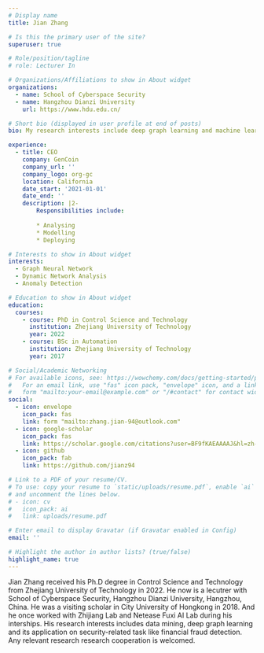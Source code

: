 ```yaml
---
# Display name
title: Jian Zhang

# Is this the primary user of the site?
superuser: true

# Role/position/tagline
# role: Lecturer In

# Organizations/Affiliations to show in About widget
organizations:
  - name: School of Cyberspace Security
  - name: Hangzhou Dianzi University
    url: https://www.hdu.edu.cn/

# Short bio (displayed in user profile at end of posts)
bio: My research interests include deep graph learning and machine learning security. 

experience: 
  - title: CEO
    company: GenCoin
    company_url: ''
    company_logo: org-gc
    location: California
    date_start: '2021-01-01'
    date_end: ''
    description: |2-
        Responsibilities include:
        
        * Analysing
        * Modelling
        * Deploying

# Interests to show in About widget
interests:
  - Graph Neural Network
  - Dynamic Network Analysis
  - Anomaly Detection

# Education to show in About widget
education:
  courses:
    - course: PhD in Control Science and Technology
      institution: Zhejiang University of Technology
      year: 2022
    - course: BSc in Automation
      institution: Zhejiang University of Technology
      year: 2017

# Social/Academic Networking
# For available icons, see: https://wowchemy.com/docs/getting-started/page-builder/#icons
#   For an email link, use "fas" icon pack, "envelope" icon, and a link in the
#   form "mailto:your-email@example.com" or "/#contact" for contact widget.
social:
  - icon: envelope
    icon_pack: fas
    link: form "mailto:zhang.jian-94@outlook.com"
  - icon: google-scholar
    icon_pack: fas
    link: https://scholar.google.com/citations?user=BF9fKAEAAAAJ&hl=zh-CN
  - icon: github
    icon_pack: fab
    link: https://github.com/jianz94

# Link to a PDF of your resume/CV.
# To use: copy your resume to `static/uploads/resume.pdf`, enable `ai` icons in `params.toml`,
# and uncomment the lines below.
# - icon: cv
#   icon_pack: ai
#   link: uploads/resume.pdf

# Enter email to display Gravatar (if Gravatar enabled in Config)
email: ''

# Highlight the author in author lists? (true/false)
highlight_name: true
---
```

Jian Zhang received his Ph.D degree in Control Science and Technology from Zhejiang University of Technology in 2022. He now is a lecutrer with School of Cyberspace Security, Hangzhou Dianzi University, Hangzhou, China. He was a visiting scholar in City University of Hongkong in 2018. And he once worked with Zhijiang Lab and Netease Fuxi AI Lab during his interships. His research interests includes data mining, deep graph learning and its application on security-related task like financial fraud detection. Any relevant research research cooperation is welcomed.
